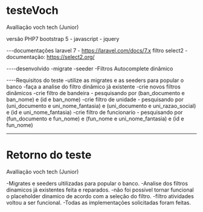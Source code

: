# testeVoch
Avalliação voch tech (Junior)

versão PHP7
bootstrap 5 - javascript - jquery

---documentações
laravel 7 - https://laravel.com/docs/7.x
filtro select2 - documentação: https://select2.org/

----desenvolvido 
-migrate
-seeder 
-Filtros Autocomplete dinâmico 

----Requisitos do teste
-utilize as migrates e as seeders para popular o banco 
-faça a analise do filtro dinâmico já existente 
-crie novos filtros dinâmicos
  -crie filtro de bandeira - pesquisando por (ban_documento e ban_nome) e (id e ban_nome)
  -crie filtro de unidade - pesquisando por (uni_documento e uni_nome_fantasia) e (uni_documento e uni_razao_social) e (id e uni_nome_fantasia)
  -crie filtro de funcionario - pesquisando por (fun_documento e fun_nome) e (fun_nome e uni_nome_fantasia) e (id e fun_nome)

--------------------------------------------------------------------------

# Retorno do teste
Avalliação voch tech (Junior)

-Migrates e seeders ultilizadas para popular o banco.
-Analise dos filtros dinamicos já existentes feita e reparados.
    -não foi possivel tornar funcional o placeholder dinamico de acordo com a seleção do filtro.
-filtro atividades voltou a ser funcional.
-Todas as implementações solicitadas foram feitas.
